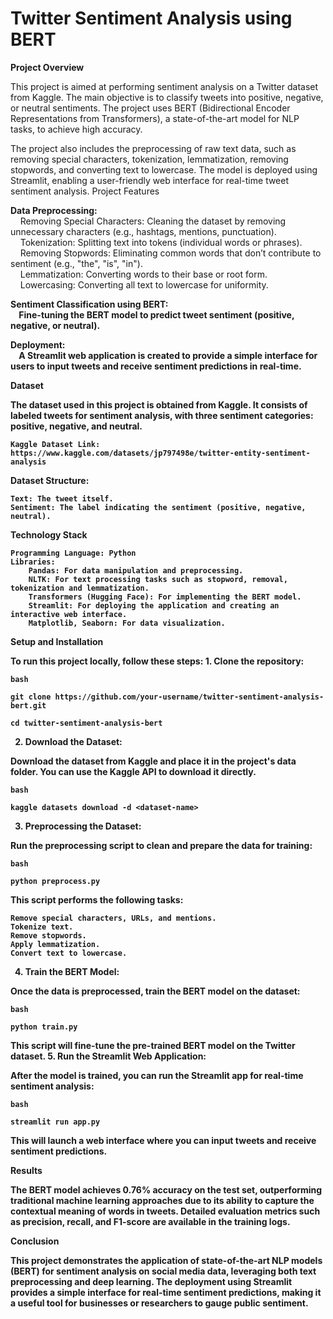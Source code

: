 <b><h1>Twitter Sentiment Analysis using BERT</h1></b>

<b>Project Overview</b>

This project is aimed at performing sentiment analysis on a Twitter dataset from Kaggle. The main objective is to classify tweets into positive, negative, or neutral sentiments. The project uses BERT (Bidirectional Encoder Representations from Transformers), a state-of-the-art model for NLP tasks, to achieve high accuracy.

The project also includes the preprocessing of raw text data, such as removing special characters, tokenization, lemmatization, removing stopwords, and converting text to lowercase. The model is deployed using Streamlit, enabling a user-friendly web interface for real-time tweet sentiment analysis.
Project Features

<b>Data Preprocessing:</b><br>
&nbsp;&nbsp;&nbsp;&nbsp;Removing Special Characters: Cleaning the dataset by removing unnecessary characters (e.g., hashtags, mentions, punctuation).<br>
&nbsp;&nbsp;&nbsp;&nbsp;Tokenization: Splitting text into tokens (individual words or phrases).<br>
&nbsp;&nbsp;&nbsp;&nbsp;Removing Stopwords: Eliminating common words that don’t contribute to sentiment (e.g., "the", "is", "in").<br>
&nbsp;&nbsp;&nbsp;&nbsp;Lemmatization: Converting words to their base or root form.<br>
&nbsp;&nbsp;&nbsp;&nbsp;Lowercasing: Converting all text to lowercase for uniformity.



<b>Sentiment Classification using BERT:<b><br>
&nbsp;&nbsp;&nbsp;&nbsp;Fine-tuning the BERT model to predict tweet sentiment (positive, negative, or neutral).<br>

**Deployment:**  
&nbsp;&nbsp;&nbsp;&nbsp;A Streamlit web application is created to provide a simple interface for users to input tweets and receive sentiment predictions in real-time.

<b>Dataset</b>

The dataset used in this project is obtained from Kaggle. It consists of labeled tweets for sentiment analysis, with three sentiment categories: positive, negative, and neutral.

    Kaggle Dataset Link: https://www.kaggle.com/datasets/jp797498e/twitter-entity-sentiment-analysis

<b>Dataset Structure:</b>

    Text: The tweet itself.
    Sentiment: The label indicating the sentiment (positive, negative, neutral).

<b>Technology Stack</b>

    Programming Language: Python
    Libraries:
        Pandas: For data manipulation and preprocessing.
        NLTK: For text processing tasks such as stopword, removal, tokenization and lemmatization.
        Transformers (Hugging Face): For implementing the BERT model.
        Streamlit: For deploying the application and creating an interactive web interface.
        Matplotlib, Seaborn: For data visualization.

Setup and Installation

To run this project locally, follow these steps:
    1. Clone the repository:

    bash
   
    git clone https://github.com/your-username/twitter-sentiment-analysis-bert.git
   
    cd twitter-sentiment-analysis-bert

2. Download the Dataset:

Download the dataset from Kaggle and place it in the project's data folder. You can use the Kaggle API to download it directly.

    bash

    kaggle datasets download -d <dataset-name>

3. Preprocessing the Dataset:

Run the preprocessing script to clean and prepare the data for training:

    bash

    python preprocess.py

This script performs the following tasks:

    Remove special characters, URLs, and mentions.
    Tokenize text.
    Remove stopwords.
    Apply lemmatization.
    Convert text to lowercase.

4. Train the BERT Model:

Once the data is preprocessed, train the BERT model on the dataset:

    bash

    python train.py

This script will fine-tune the pre-trained BERT model on the Twitter dataset.
5. Run the Streamlit Web Application:

After the model is trained, you can run the Streamlit app for real-time sentiment analysis:

    bash

    streamlit run app.py
 
This will launch a web interface where you can input tweets and receive sentiment predictions.

<b>Results</b>

The BERT model achieves 0.76% accuracy on the test set, outperforming traditional machine learning approaches due to its ability to capture the contextual meaning of words in tweets. Detailed evaluation metrics such as precision, recall, and F1-score are available in the training logs.
 
<b>Conclusion</b>

This project demonstrates the application of state-of-the-art NLP models (BERT) for sentiment analysis on social media data, leveraging both text preprocessing and deep learning. The deployment using Streamlit provides a simple interface for real-time sentiment predictions, making it a useful tool for businesses or researchers to gauge public sentiment.

